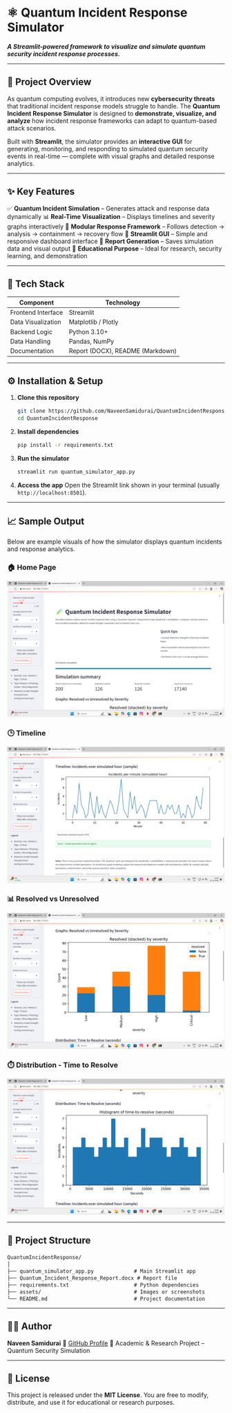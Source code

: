 
# ⚛️ Quantum Incident Response Simulator

***A Streamlit-powered framework to visualize and simulate quantum security incident response processes.***

---

## 🧠 Project Overview

As quantum computing evolves, it introduces new **cybersecurity threats** that traditional incident response models struggle to handle.
The **Quantum Incident Response Simulator** is designed to **demonstrate, visualize, and analyze** how incident response frameworks can adapt to quantum-based attack scenarios.

Built with **Streamlit**, the simulator provides an **interactive GUI** for generating, monitoring, and responding to simulated quantum security events in real-time — complete with visual graphs and detailed response analytics.

---

## ✨ Key Features

✅ **Quantum Incident Simulation** – Generates attack and response data dynamically
📊 **Real-Time Visualization** – Displays timelines and severity graphs interactively
🧩 **Modular Response Framework** – Follows detection → analysis → containment → recovery flow
🎨 **Streamlit GUI** – Simple and responsive dashboard interface
💾 **Report Generation** – Saves simulation data and visual output
🔐 **Educational Purpose** – Ideal for research, security learning, and demonstration

---

## 🧰 Tech Stack

| Component          | Technology                       |
| ------------------ | -------------------------------- |
| Frontend Interface | Streamlit                        |
| Data Visualization | Matplotlib / Plotly              |
| Backend Logic      | Python 3.10+                     |
| Data Handling      | Pandas, NumPy                    |
| Documentation      | Report (DOCX), README (Markdown) |

---

## ⚙️ Installation & Setup

1. **Clone this repository**

   ```bash
   git clone https://github.com/NaveenSamidurai/QuantumIncidentResponse.git
   cd QuantumIncidentResponse
   ```

2. **Install dependencies**

   ```bash
   pip install -r requirements.txt
   ```

3. **Run the simulator**

   ```bash
   streamlit run quantum_simulator_app.py
   ```

4. **Access the app**
   Open the Streamlit link shown in your terminal (usually `http://localhost:8501`).

---

## 📈 Sample Output

Below are example visuals of how the simulator displays quantum incidents and response analytics.

### 🏠 Home Page
![Home Page](Screenshots/home_page.png)

### 🕒 Timeline
![Timeline](Screenshots/Timeline.png)

### 📊 Resolved vs Unresolved
![Resolved vs Unresolved](Screenshots/Graphs_Resolved_vs_Unresolved.png)

### ⏱️ Distribution - Time to Resolve
![Distribution Time to Resolve](Screenshots/Distribution_Time_to_Resolve.png)



---

## 📂 Project Structure

```
QuantumIncidentResponse/
│
├── quantum_simulator_app.py             # Main Streamlit app
├── Quantum_Incident_Response_Report.docx # Report file
├── requirements.txt                     # Python dependencies
├── assets/                              # Images or screenshots
└── README.md                            # Project documentation
```

---

## 🧑‍💻 Author

**Naveen Samidurai**
🔗 [GitHub Profile](https://github.com/NaveenSamidurai)
📄 Academic & Research Project – Quantum Security Simulation

---

## 🏁 License

This project is released under the **MIT License**.
You are free to modify, distribute, and use it for educational or research purposes.


